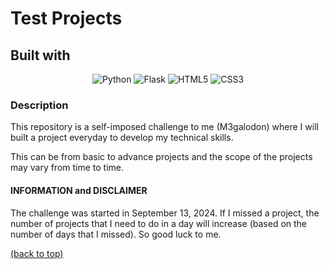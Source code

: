 <a id="readme-top"></a>

# Test Projects

## Built with

<div style="text-align: center;">

![Python](https://img.shields.io/badge/python-3670A0?style=for-the-badge&logo=python&logoColor=ffdd54)
![Flask](https://img.shields.io/badge/flask-%23000.svg?style=for-the-badge&logo=flask&logoColor=white)
![HTML5](https://img.shields.io/badge/html5-%23E34F26.svg?style=for-the-badge&logo=html5&logoColor=white)
![CSS3](https://img.shields.io/badge/css3-%231572B6.svg?style=for-the-badge&logo=css3&logoColor=white)

</div>

### Description

This repository is a self-imposed challenge to me (M3galodon) where I will built a project everyday to develop my technical skills.

This can be from basic to advance projects and the scope of the projects may vary from time to time.

#### INFORMATION and DISCLAIMER
The challenge was started in September 13, 2024. If I missed a project, the number of projects that I need to do in a day will increase (based on the number of days that I missed). So good luck to me.

<!-- Update -->


<p align="right">

<a href="#readme-top">(back to top)</a>

</p>